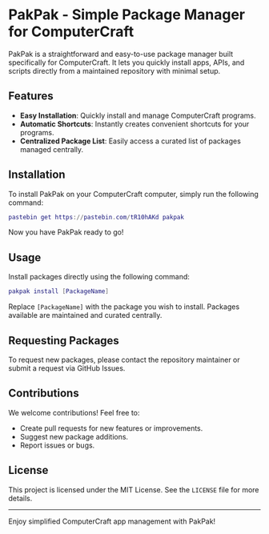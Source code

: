 # PakPak - Simple Package Manager for ComputerCraft

PakPak is a straightforward and easy-to-use package manager built specifically for ComputerCraft. It lets you quickly install apps, APIs, and scripts directly from a maintained repository with minimal setup.

## Features

- **Easy Installation**: Quickly install and manage ComputerCraft programs.
- **Automatic Shortcuts**: Instantly creates convenient shortcuts for your programs.
- **Centralized Package List**: Easily access a curated list of packages managed centrally.

## Installation

To install PakPak on your ComputerCraft computer, simply run the following command:

```lua
pastebin get https://pastebin.com/tR10hAKd pakpak
```
Now you have PakPak ready to go!

## Usage

Install packages directly using the following command:

```lua
pakpak install [PackageName]
```

Replace `[PackageName]` with the package you wish to install. Packages available are maintained and curated centrally.

## Requesting Packages

To request new packages, please contact the repository maintainer or submit a request via GitHub Issues.

## Contributions

We welcome contributions! Feel free to:

- Create pull requests for new features or improvements.
- Suggest new package additions.
- Report issues or bugs.

## License

This project is licensed under the MIT License. See the `LICENSE` file for more details.

---

Enjoy simplified ComputerCraft app management with PakPak!
